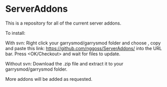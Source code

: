 ServerAddons
============

This is a repository for all of the current server addons.

To install:

With svn: Right click your garrysmod/garrysmod folder and choose <Svn Checkout>, copy and paste this link:
                https://github.com/nggoss/ServerAddons/
            into the URL bar. Press <OK/Checkout> and wait for files to update.
            
Without svn: Download the .zip file and extract it to your garrysmod/garrysmod folder.
  
  
  
More addons will be added as requested.
